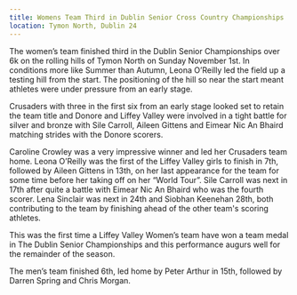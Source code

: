 ```yaml
---
title: Womens Team Third in Dublin Senior Cross Country Championships
location: Tymon North, Dublin 24
---
```


The women’s team finished third in the Dublin Senior Championships over 6k on the rolling hills of Tymon North on Sunday November 1st.
In conditions more like Summer than Autumn, Leona O’Reilly led the field up a testing hill from the start.
The positioning of the hill so near the start meant athletes were under pressure from an early stage.

Crusaders with three in the first six from an early stage looked set to retain the team title and Donore and Liffey Valley were involved in a tight battle for silver and bronze with Sile Carroll, Aileen Gittens and Eimear Nic An Bhaird matching strides with the Donore scorers.

Caroline Crowley was a very impressive winner and led her Crusaders team home.
Leona O’Reilly was the first of the Liffey Valley girls to finish in 7th, followed by Aileen Gittens in 13th, on her last appearance for the team for some time before her taking off on her “World Tour”.
Sile Carroll was next in 17th after quite a battle with Eimear Nic An Bhaird who was the fourth scorer.
Lena Sinclair was next in 24th and Siobhan Keenehan 28th, both contributing to the team by finishing ahead of the other team's scoring athletes. 

This was the first time a Liffey Valley Women’s team have won a team medal in The Dublin Senior Championships and this performance augurs well for the remainder of the season.

The men’s team finished 6th, led home by Peter Arthur in 15th, followed by Darren Spring and Chris Morgan.
